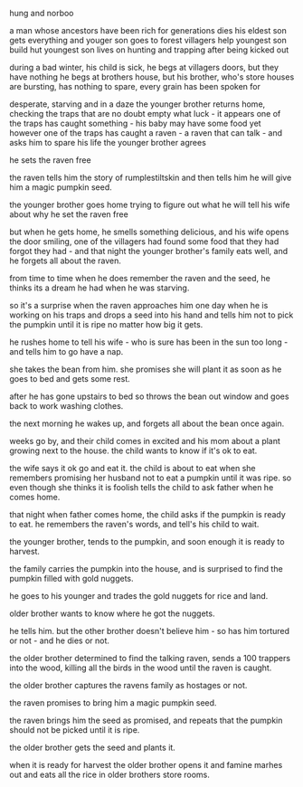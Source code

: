 hung and norboo

a man whose ancestors have been rich for generations dies
his eldest son gets everything and youger son goes to forest
villagers help youngest son build hut
youngest son lives on hunting and trapping after being kicked out

during a bad winter, his child is sick, he begs at villagers doors, but they have nothing
he begs at brothers house, but his brother, who's store houses are bursting, has nothing to spare, every grain has been spoken for

desperate, starving and in a daze the younger brother returns home, checking the traps that are no doubt empty
what luck - it appears one of the traps has caught something - his baby may have some food yet
however one of the traps has caught a raven - a raven that can talk - and asks him to spare his life
the younger brother agrees

he sets the raven free

the raven tells him the story of rumplestiltskin and then tells him he will give him a magic pumpkin seed.

the younger brother goes home trying to figure out what he will tell his wife about why he set the raven free

but when he gets home, he smells something delicious, and his wife opens the door smiling, one of the villagers had found some food that they had forgot they had - and that night the younger brother's family eats well, and he forgets all about the raven.

from time to time when he does remember the raven and the seed, he thinks its a dream he had when he was starving.

so it's a surprise when the raven approaches him one day when he is working on his traps and drops a seed into his hand and tells him not to pick the pumpkin until it is ripe no matter how big it gets.

he rushes home to tell his wife - who is sure has been in the sun too long - and tells him to go have a nap.

she takes the bean from him. she promises she will plant it as soon as he goes to bed and gets some rest.

after he has gone upstairs to bed so throws the bean out window and goes back to work washing clothes. 

the next morning he wakes up, and forgets all about the bean once again.

weeks go by, and their child comes in excited and his mom about a plant growing next to the house. the child wants to know if it's ok to eat.

the wife says it ok go and eat it. the child is about to eat when she remembers promising her husband not to eat a pumpkin until it was ripe. so even though she thinks it is foolish tells the child to ask father when he comes home.

that night when father comes home, the child asks if the pumpkin is ready to eat. he remembers the raven's words, and tell's his child to wait.

the younger brother, tends to the pumpkin, and soon enough it is ready to harvest.

the family carries the pumpkin into the house, and is surprised to find the pumpkin filled with gold nuggets.

he goes to his younger and trades the gold nuggets for rice and land.

older brother wants to know where he got the nuggets.

he tells him. but the other brother doesn't believe him - so has him tortured or not - and he dies or not.

the older brother determined to find the talking raven, sends a 100 trappers into the wood, killing all the birds in the wood until the raven is caught.

the older brother captures the ravens family as hostages or not.

the raven promises to bring him a magic pumpkin seed.

the raven brings him the seed as promised, and repeats that the pumpkin should not be picked until it is ripe.

the older brother gets the seed and plants it.

when it is ready for harvest the older brother opens it and famine marhes out and eats all the rice in older brothers store rooms.
